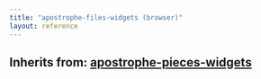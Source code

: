 ```yaml
---
title: "apostrophe-files-widgets (browser)"
layout: reference
---
```

## Inherits from: [apostrophe-pieces-widgets](../apostrophe-pieces-widgets/browser-apostrophe-pieces-widgets.html)


